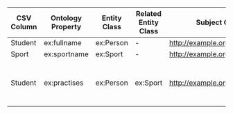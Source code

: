 | CSV Column | Ontology Property | Entity Class | Related Entity Class | Subject Generation | Join Condition |
| --- | --- | --- | --- | --- | --- |
| Student | ex:fullname | ex:Person | - | http://example.org/person/{Student} | - |
| Sport | ex:sportname | ex:Sport | - | http://example.org/sport/{Sport} | - |
| Student | ex:practises | ex:Person | ex:Sport | http://example.org/person/{Student} | Student in CSV matches subject of ex:practises |
